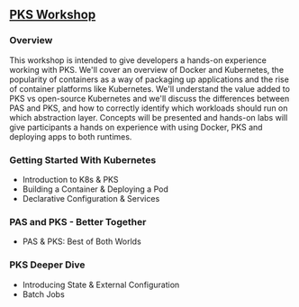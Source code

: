 ## [PKS Workshop](https://github.com/cstewart-pivotal/apbg-pks-workshop)

### Overview
This workshop is intended to give developers a hands-on experience working with PKS. We'll cover an overview of Docker and Kubernetes, the popularity of containers as a way of packaging up applications and the rise of container platforms like Kubernetes. We'll understand the value added to PKS vs open-source Kubernetes and we'll discuss the differences between PAS and PKS, and how to correctly identify which workloads should run on which abstraction layer.
Concepts will be presented and hands-on labs will give participants a hands on experience with using Docker, PKS and deploying apps to both runtimes.

### Getting Started With Kubernetes
- Introduction to K8s & PKS
- Building a Container & Deploying a Pod
- Declarative Configuration & Services  

### PAS and PKS - Better Together
- PAS & PKS: Best of Both Worlds

### PKS Deeper Dive
- Introducing State & External Configuration
- Batch Jobs
